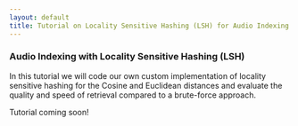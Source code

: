 ```yaml
---
layout: default
title: Tutorial on Locality Sensitive Hashing (LSH) for Audio Indexing and Retrieval
---
```


### Audio Indexing with Locality Sensitive Hashing (LSH)

In this tutorial we will code our own custom implementation of locality sensitive hashing for the Cosine and Euclidean distances and evaluate the quality and speed of retrieval compared to a brute-force approach.

Tutorial coming soon!

